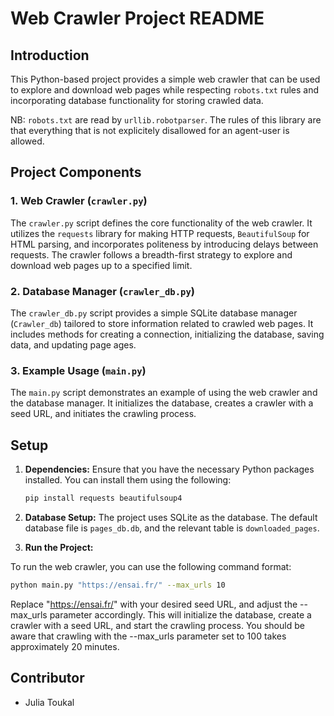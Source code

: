 # Web Crawler Project README

## Introduction

This Python-based project provides a simple web crawler that can be used to explore and download web pages while respecting `robots.txt` rules and incorporating database functionality for storing crawled data.

NB: `robots.txt` are read by `urllib.robotparser`. The rules of this library are that everything that is not explicitely disallowed for an agent-user is allowed.

## Project Components

### 1. Web Crawler (`crawler.py`)

The `crawler.py` script defines the core functionality of the web crawler. It utilizes the `requests` library for making HTTP requests, `BeautifulSoup` for HTML parsing, and incorporates politeness by introducing delays between requests. The crawler follows a breadth-first strategy to explore and download web pages up to a specified limit.

### 2. Database Manager (`crawler_db.py`)

The `crawler_db.py` script provides a simple SQLite database manager (`Crawler_db`) tailored to store information related to crawled web pages. It includes methods for creating a connection, initializing the database, saving data, and updating page ages.

### 3. Example Usage (`main.py`)

The `main.py` script demonstrates an example of using the web crawler and the database manager. It initializes the database, creates a crawler with a seed URL, and initiates the crawling process.

## Setup

1. **Dependencies:** Ensure that you have the necessary Python packages installed. You can install them using the following:

   ```bash
   pip install requests beautifulsoup4
   ```

2. **Database Setup:** The project uses SQLite as the database. The default database file is `pages_db.db`, and the relevant table is `downloaded_pages`.

3. **Run the Project:**

To run the web crawler, you can use the following command format:

```bash
python main.py "https://ensai.fr/" --max_urls 10
```

Replace "https://ensai.fr/" with your desired seed URL, and adjust the --max_urls parameter accordingly. This will initialize the database, create a crawler with a seed URL, and start the crawling process.
You should be aware that crawling with the --max_urls parameter set to 100 takes approximately 20 minutes.

## Contributor

- Julia Toukal
